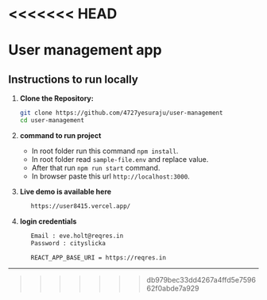 <<<<<<< HEAD
=======
# User management app

## Instructions to run locally

1. **Clone the Repository:**
   ```bash
   git clone https://github.com/4727yesuraju/user-management
   cd user-management
   ```

2. **command to run project**
   - In root folder run this command `npm install`.
   - In root folder read `sample-file.env` and replace value.
   - After that run `npm run start` command.
   - In browser paste this url `http://localhost:3000`.


3. **Live demo is available here**
   ```bash
      https://user8415.vercel.app/
   ```
   
4. **login credentials**
   ```bash
      Email : eve.holt@reqres.in
      Password : cityslicka

      REACT_APP_BASE_URI = https://reqres.in
   ```
---
>>>>>>> db979bec33dd4267a4ffd5e759662f0abde7a929
